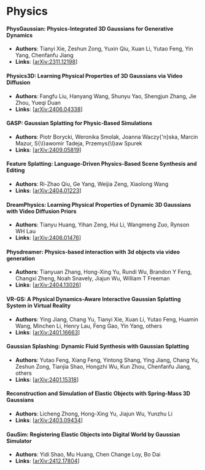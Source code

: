 # Physics

#### PhysGaussian: Physics-Integrated 3D Gaussians for Generative Dynamics
- **Authors**: Tianyi Xie, Zeshun Zong, Yuxin Qiu, Xuan Li, Yutao Feng, Yin Yang, Chenfanfu Jiang
- **Links**: [[arXiv:2311.12198](https://arxiv.org/abs/2311.12198)]

#### Physics3D: Learning Physical Properties of 3D Gaussians via Video Diffusion
- **Authors**: Fangfu Liu, Hanyang Wang, Shunyu Yao, Shengjun Zhang, Jie Zhou, Yueqi Duan
- **Links**: [[arXiv:2406.04338](https://arxiv.org/abs/2406.04338)]

#### GASP: Gaussian Splatting for Physic-Based Simulations
- **Authors**: Piotr Borycki, Weronika Smolak, Joanna Waczy{\'n}ska, Marcin Mazur, S{\l}awomir Tadeja, Przemys{\l}aw Spurek
- **Links**: [[arXiv:2409.05819](https://arxiv.org/abs/2409.05819)]

#### Feature Splatting: Language-Driven Physics-Based Scene Synthesis and Editing
- **Authors**: Ri-Zhao Qiu, Ge Yang, Weijia Zeng, Xiaolong Wang
- **Links**: [[arXiv:2404.01223](https://arxiv.org/abs/2404.01223)]

#### DreamPhysics: Learning Physical Properties of Dynamic 3D Gaussians with Video Diffusion Priors
- **Authors**: Tianyu Huang, Yihan Zeng, Hui Li, Wangmeng Zuo, Rynson WH Lau
- **Links**: [[arXiv:2406.01476](https://arxiv.org/abs/2406.01476)]

#### Physdreamer: Physics-based interaction with 3d objects via video generation
- **Authors**: Tianyuan Zhang, Hong-Xing Yu, Rundi Wu, Brandon Y Feng, Changxi Zheng, Noah Snavely, Jiajun Wu, William T Freeman
- **Links**: [[arXiv:2404.13026](https://arxiv.org/abs/2404.13026)]

#### VR-GS: A Physical Dynamics-Aware Interactive Gaussian Splatting System in Virtual Reality
- **Authors**: Ying Jiang, Chang Yu, Tianyi Xie, Xuan Li, Yutao Feng, Huamin Wang, Minchen Li, Henry Lau, Feng Gao, Yin Yang, others
- **Links**: [[arXiv:2401.16663](https://arxiv.org/abs/2401.16663)]

#### Gaussian Splashing: Dynamic Fluid Synthesis with Gaussian Splatting
- **Authors**: Yutao Feng, Xiang Feng, Yintong Shang, Ying Jiang, Chang Yu, Zeshun Zong, Tianjia Shao, Hongzhi Wu, Kun Zhou, Chenfanfu Jiang, others
- **Links**: [[arXiv:2401.15318](https://arxiv.org/abs/2401.15318)]

#### Reconstruction and Simulation of Elastic Objects with Spring-Mass 3D Gaussians
- **Authors**: Licheng Zhong, Hong-Xing Yu, Jiajun Wu, Yunzhu Li
- **Links**: [[arXiv:2403.09434](https://arxiv.org/abs/2403.09434)]

#### GauSim: Registering Elastic Objects into Digital World by Gaussian Simulator
- **Authors**: Yidi Shao, Mu Huang, Chen Change Loy, Bo Dai
- **Links**: [[arXiv:2412.17804](https://arxiv.org/abs/2412.17804)]

